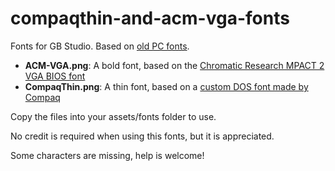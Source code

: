 # compaqthin-and-acm-vga-fonts
Fonts for GB Studio. Based on [old PC fonts](https://int10h.org/oldschool-pc-fonts/download/).

* **ACM-VGA.png**: A bold font, based on the [Chromatic Research MPACT 2 VGA BIOS font](https://int10h.org/oldschool-pc-fonts/fontlist/font?acm_vga_8x8)
* **CompaqThin.png**: A thin font, based on a [custom DOS font made by Compaq](https://int10h.org/oldschool-pc-fonts/fontlist/font?compaqthin_8x8)

Copy the files into your assets/fonts folder to use.

No credit is required when using this fonts, but it is appreciated.

Some characters are missing, help is welcome!
